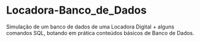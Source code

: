# Locadora-Banco_de_Dados
Simulação de um banco de dados de uma Locadora Digital + alguns comandos SQL, botando em prática conteúdos básicos de Banco de Dados.
